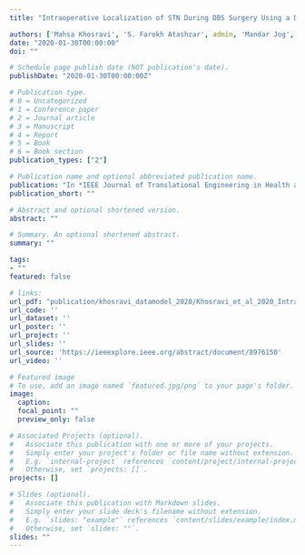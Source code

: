 ```yaml
---
title: "Intraoperative Localization of STN During DBS Surgery Using a Data-Driven Model"

authors: ['Mahsa Khosravi', 'S. Farokh Atashzar', admin, 'Mandar Jog', 'Rajni Patel']
date: "2020-01-30T00:00:00"
doi: ""

# Schedule page publish date (NOT publication's date).
publishDate: "2020-01-30T00:00:00Z"

# Publication type.
# 0 = Uncategorized
# 1 = Conference paper
# 2 = Journal article
# 3 = Manuscript
# 4 = Report
# 5 = Book
# 6 = Book section
publication_types: ["2"]

# Publication name and optional abbreviated publication name.
publication: "In *IEEE Journal of Translational Engineering in Health and Medicine*"
publication_short: ""

# Abstract and optional shortened version.
abstract: ""

# Summary. An optional shortened abstract.
summary: ""

tags:
- ""
featured: false

# links:
url_pdf: "publication/khosravi_datamodel_2020/Khosravi_et_al_2020_Intraoperative Localization of STN During DBS Surgery Using a Data-Driven Model.pdf"
url_code: ''
url_dataset: ''
url_poster: ''
url_project: ''
url_slides: ''
url_source: 'https://ieeexplore.ieee.org/abstract/document/8976150'
url_video: ''

# Featured image
# To use, add an image named `featured.jpg/png` to your page's folder. 
image:
  caption: 
  focal_point: ""
  preview_only: false

# Associated Projects (optional).
#   Associate this publication with one or more of your projects.
#   Simply enter your project's folder or file name without extension.
#   E.g. `internal-project` references `content/project/internal-project/index.md`.
#   Otherwise, set `projects: []`.
projects: []

# Slides (optional).
#   Associate this publication with Markdown slides.
#   Simply enter your slide deck's filename without extension.
#   E.g. `slides: "example"` references `content/slides/example/index.md`.
#   Otherwise, set `slides: ""`.
slides: ""
---
```

